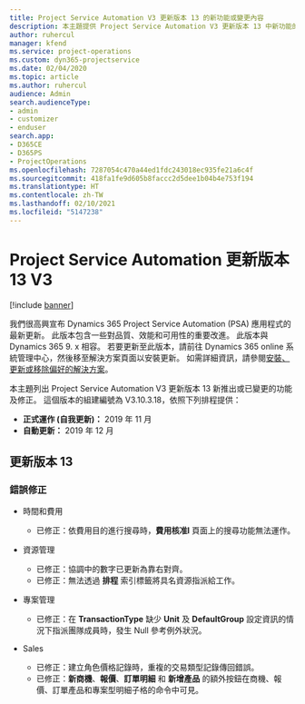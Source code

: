 ```yaml
---
title: Project Service Automation V3 更新版本 13 的新功能或變更內容
description: 本主題提供 Project Service Automation V3 更新版本 13 中新功能的相關資訊。
author: ruhercul
manager: kfend
ms.service: project-operations
ms.custom: dyn365-projectservice
ms.date: 02/04/2020
ms.topic: article
ms.author: ruhercul
audience: Admin
search.audienceType:
- admin
- customizer
- enduser
search.app:
- D365CE
- D365PS
- ProjectOperations
ms.openlocfilehash: 7287054c470a44ed1fdc243018ec935fe21a6c4f
ms.sourcegitcommit: 418fa1fe9d605b8faccc2d5dee1b04b4e753f194
ms.translationtype: HT
ms.contentlocale: zh-TW
ms.lasthandoff: 02/10/2021
ms.locfileid: "5147238"
---
```

# <a name="project-service-automation-update-release-13-v3"></a>Project Service Automation 更新版本 13 V3

[!include [banner](../includes/psa-now-project-operations.md)]

我們很高興宣布 Dynamics 365 Project Service Automation (PSA) 應用程式的最新更新。 此版本包含一些對品質、效能和可用性的重要改進。 此版本與 Dynamics 365 9. x 相容。 若要更新至此版本，請前往 Dynamics 365 online 系統管理中心，然後移至解決方案頁面以安裝更新。 如需詳細資訊，請參閱[安裝、更新或移除偏好的解決方案](https://docs.microsoft.com/power-platform/admin/install-remove-preferred-solution)。

本主題列出 Project Service Automation V3 更新版本 13 新推出或已變更的功能及修正。 這個版本的組建編號為 V3.10.3.18，依照下列排程提供：

- **正式運作 (自我更新)：** 2019 年 11 月
- **自動更新：** 2019 年 12 月


## <a name="update-release-13"></a>更新版本 13 

### <a name="bug-fixes"></a>錯誤修正

- 時間和費用

     - 已修正：依費用目的進行搜尋時，**費用核准l** 頁面上的搜尋功能無法運作。

- 資源管理

     - 已修正：協調中的數字已更新為靠右對齊。
     - 已修正：無法透過 **排程** 索引標籤將具名資源指派給工作。

- 專案管理

     - 已修正：在 **TransactionType** 缺少 **Unit** 及 **DefaultGroup** 設定資訊的情況下指派團隊成員時，發生 Null 參考例外狀況。

- Sales

     - 已修正：建立角色價格記錄時，重複的交易類型記錄傳回錯誤。
     - 已修正：**新商機**、**報價**、**訂單明細** 和 **新增產品** 的額外按鈕在商機、報價、訂單產品和專案型明細子格的命令中可見。


